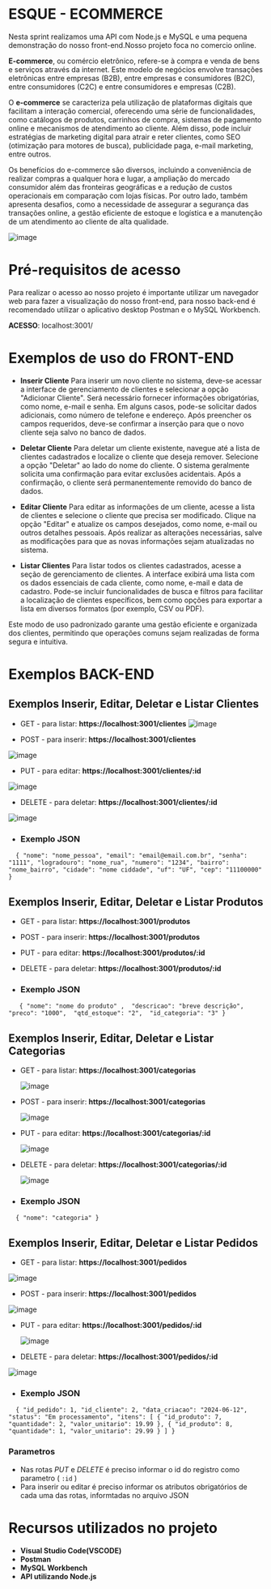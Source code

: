 # ESQUE - ECOMMERCE 


Nesta sprint realizamos uma API com Node.js e MySQL e uma pequena demonstração do nosso front-end.Nosso projeto foca no comercio online.

**E-commerce**, ou comércio eletrônico, refere-se à compra e venda de bens e serviços através da internet. Este modelo de negócios envolve transações eletrônicas entre empresas (B2B), entre empresas e consumidores (B2C), entre consumidores (C2C) e entre consumidores e empresas (C2B).

O **e-commerce** se caracteriza pela utilização de plataformas digitais que facilitam a interação comercial, oferecendo uma série de funcionalidades, como catálogos de produtos, carrinhos de compra, sistemas de pagamento online e mecanismos de atendimento ao cliente. Além disso, pode incluir estratégias de marketing digital para atrair e reter clientes, como SEO (otimização para motores de busca), publicidade paga, e-mail marketing, entre outros.

Os benefícios do e-commerce são diversos, incluindo a conveniência de realizar compras a qualquer hora e lugar, a ampliação do mercado consumidor além das fronteiras geográficas e a redução de custos operacionais em comparação com lojas físicas. Por outro lado, também apresenta desafios, como a necessidade de assegurar a segurança das transações online, a gestão eficiente de estoque e logística e a manutenção de um atendimento ao cliente de alta qualidade.


![image](https://github.com/TDSSV23/esc-commerce/assets/124847684/8799a55c-1d3b-4ebf-b9b8-c78a798dabbb)

# Pré-requisitos de acesso

Para realizar o acesso ao nosso projeto é importante utilizar um navegador web para fazer a visualização do nosso front-end, para nosso back-end é recomendado utilizar o aplicativo desktop Postman e o MySQL Workbench.

**ACESSO**: localhost:3001/

# Exemplos de uso do FRONT-END

- **Inserir Cliente**
Para inserir um novo cliente no sistema, deve-se acessar a interface de gerenciamento de clientes e selecionar a opção "Adicionar Cliente". Será necessário fornecer informações obrigatórias, como nome, e-mail e senha. Em alguns casos, pode-se solicitar dados adicionais, como número de telefone e endereço. Após preencher os campos requeridos, deve-se confirmar a inserção para que o novo cliente seja salvo no banco de dados.

- **Deletar Cliente**
Para deletar um cliente existente, navegue até a lista de clientes cadastrados e localize o cliente que deseja remover. Selecione a opção "Deletar" ao lado do nome do cliente. O sistema geralmente solicita uma confirmação para evitar exclusões acidentais. Após a confirmação, o cliente será permanentemente removido do banco de dados.

- **Editar Cliente**
Para editar as informações de um cliente, acesse a lista de clientes e selecione o cliente que precisa ser modificado. Clique na opção "Editar" e atualize os campos desejados, como nome, e-mail ou outros detalhes pessoais. Após realizar as alterações necessárias, salve as modificações para que as novas informações sejam atualizadas no sistema.

- **Listar Clientes**
Para listar todos os clientes cadastrados, acesse a seção de gerenciamento de clientes. A interface exibirá uma lista com os dados essenciais de cada cliente, como nome, e-mail e data de cadastro. Pode-se incluir funcionalidades de busca e filtros para facilitar a localização de clientes específicos, bem como opções para exportar a lista em diversos formatos (por exemplo, CSV ou PDF).

Este modo de uso padronizado garante uma gestão eficiente e organizada dos clientes, permitindo que operações comuns sejam realizadas de forma segura e intuitiva.
# Exemplos BACK-END
## Exemplos Inserir, Editar, Deletar e Listar Clientes

- GET - para listar: **https://localhost:3001/clientes**
 ![image](https://github.com/TDSSV23/esc-commerce/assets/124847684/22341725-2849-4852-9648-46cf144b1f09)

- POST - para inserir: **https://localhost:3001/clientes**

![image](https://github.com/TDSSV23/esc-commerce/assets/124847684/5a4ac07f-a3d1-410a-bc80-1c45cea23f72)

- PUT - para editar: **https://localhost:3001/clientes/:id**

![image](https://github.com/TDSSV23/esc-commerce/assets/124847684/77ad4e32-e835-4a6a-811b-ec598ab2c64d)

- DELETE - para deletar: **https://localhost:3001/clientes/:id**

![image](https://github.com/TDSSV23/esc-commerce/assets/124847684/1e76ce2f-afda-427d-b94d-c6ea2f74b012)

- ### Exemplo JSON
`  {
    "nome": "nome_pessoa",
    "email": "email@email.com.br",
    "senha": "1111",
    "logradouro": "nome_rua",
    "numero": "1234",
    "bairro": "nome_bairro",
    "cidade": "nome ciddade",
    "uf": "UF",
    "cep": "11100000"
}`

 
## Exemplos Inserir, Editar, Deletar e Listar Produtos

- GET - para listar: **https://localhost:3001/produtos**
  
  
- POST - para inserir: **https://localhost:3001/produtos**
  
- PUT - para editar: **https://localhost:3001/produtos/:id**
  
- DELETE - para deletar: **https://localhost:3001/produtos/:id**

-   ### Exemplo JSON
`   {
   "nome": "nome do produto" , 
   "descricao": "breve descrição", 
   "preco": "1000", 
   "qtd_estoque": "2", 
   "id_categoria": "3"
}`

  ## Exemplos Inserir, Editar, Deletar e Listar Categorias

- GET - para listar: **https://localhost:3001/categorias**
  
  ![image](https://github.com/TDSSV23/esc-commerce/assets/124847684/9495d7e3-4619-492a-a9e2-fadd48216341)

  
- POST - para inserir: **https://localhost:3001/categorias**
  
  ![image](https://github.com/TDSSV23/esc-commerce/assets/124847684/02b3eb62-b37f-4596-96b4-97443e8e13a0)

  
- PUT - para editar: **https://localhost:3001/categorias/:id**
  
  ![image](https://github.com/TDSSV23/esc-commerce/assets/124847684/6a75ba9d-c5a5-4bdf-9974-37f1722f1f41)

  
- DELETE - para deletar: **https://localhost:3001/categorias/:id**
  
  ![image](https://github.com/TDSSV23/esc-commerce/assets/124847684/bde1d061-8d21-4af4-a0ce-a174f436a646)

-   ### Exemplo JSON
`  {
   "nome": "categoria"
}`

  ## Exemplos Inserir, Editar, Deletar e Listar Pedidos

- GET - para listar: **https://localhost:3001/pedidos**

![image](https://github.com/TDSSV23/esc-commerce/assets/124847684/89911ea2-b576-41d7-9826-1984b321269f)

  
- POST - para inserir: **https://localhost:3001/pedidos**

![image](https://github.com/TDSSV23/esc-commerce/assets/124847684/ebe64f2e-4a18-42c4-a60a-8978911c2b68)

  
- PUT - para editar: **https://localhost:3001/pedidos/:id**

  ![image](https://github.com/TDSSV23/esc-commerce/assets/124847684/29314b82-f0bc-4e9e-930b-51001385d9dd)

  
- DELETE - para deletar: **https://localhost:3001/pedidos/:id**
  
![image](https://github.com/TDSSV23/esc-commerce/assets/124847684/e82b9539-00e1-4d76-830b-f79b442b7e1d)


-   ### Exemplo JSON
`  {
    "id_pedido": 1,
    "id_cliente": 2,
    "data_criacao": "2024-06-12",
    "status": "Em processamento",
    "itens": [
        {
            "id_produto": 7,
            "quantidade": 2,
            "valor_unitario": 19.99
        },
        {
            "id_produto": 8,
            "quantidade": 1,
            "valor_unitario": 29.99
        }
    ]
}`


### Parametros
- Nas rotas *PUT* e *DELETE* é preciso informar o id do registro como parametro ( `:id` )
- Para inserir ou editar é preciso informar os atributos obrigatórios de cada uma das rotas, informtadas no arquivo JSON




# Recursos utilizados no projeto

- **Visual Studio Code(VSCODE)**
- **Postman**
- **MySQL Workbench**
- **API utilizando Node.js**
 

